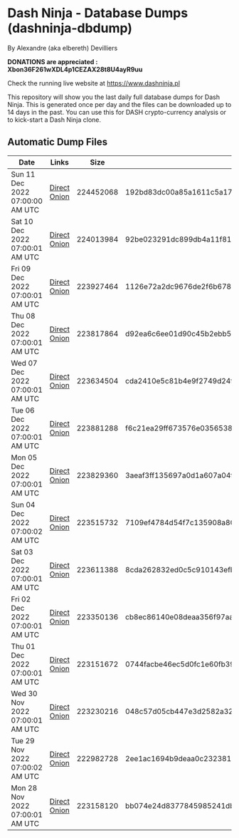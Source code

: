# Dash Ninja - Database Dumps (dashninja-dbdump)
By Alexandre (aka elbereth) Devilliers

**DONATIONS are appreciated : Xbon36F261wXDL4p1CEZAX28t8U4ayR9uu**

Check the running live website at https://www.dashninja.pl

This repository will show you the last daily full database dumps for Dash Ninja. This is generated once per day and the files can be downloaded up to 14 days in the past.
You can use this for DASH crypto-currency analysis or to kick-start a Dash Ninja clone.


## Automatic Dump Files
| Date | Links | Size | SHA256 |
|--|--|--|--|
| Sun 11 Dec 2022 07:00:00 AM UTC | [Direct](https://oshi.at/bMDj) [Onion](http://5ety7tpkim5me6eszuwcje7bmy25pbtrjtue7zkqqgziljwqy3rrikqd.onion/bMDj) | 224452068 | 192bd83dc00a85a1611c5a175d7833d9c489da1dfc47bbb154cd90f1e640911c | 
| Sat 10 Dec 2022 07:00:01 AM UTC | [Direct](https://oshi.at/KjFM) [Onion](http://5ety7tpkim5me6eszuwcje7bmy25pbtrjtue7zkqqgziljwqy3rrikqd.onion/KjFM) | 224013984 | 92be023291dc899db4a11f81d5f1da8f1c9bb282b78f15ed4c8a62b83e4631a8 | 
| Fri 09 Dec 2022 07:00:01 AM UTC | [Direct](https://oshi.at/zCTP) [Onion](http://5ety7tpkim5me6eszuwcje7bmy25pbtrjtue7zkqqgziljwqy3rrikqd.onion/zCTP) | 223927464 | 1126e72a2dc9676de2f6b67853ca6f1e5a96344e7671f6e02dbd8706774039b3 | 
| Thu 08 Dec 2022 07:00:01 AM UTC | [Direct](https://oshi.at/gPpg) [Onion](http://5ety7tpkim5me6eszuwcje7bmy25pbtrjtue7zkqqgziljwqy3rrikqd.onion/gPpg) | 223817864 | d92ea6c6ee01d90c45b2ebb56fa8a6f493a164ac114ab63a9001b90fd002a9ec | 
| Wed 07 Dec 2022 07:00:01 AM UTC | [Direct](https://oshi.at/QJQK) [Onion](http://5ety7tpkim5me6eszuwcje7bmy25pbtrjtue7zkqqgziljwqy3rrikqd.onion/QJQK) | 223634504 | cda2410e5c81b4e9f2749d24fe3bbccea09ba1f02a0239c6d03a02d6504b488b | 
| Tue 06 Dec 2022 07:00:01 AM UTC | [Direct](https://oshi.at/FMaP) [Onion](http://5ety7tpkim5me6eszuwcje7bmy25pbtrjtue7zkqqgziljwqy3rrikqd.onion/FMaP) | 223881288 | f6c21ea29ff673576e035653871ecb0d8cf4dde089611e83a808b64c51e5e007 | 
| Mon 05 Dec 2022 07:00:01 AM UTC | [Direct](https://oshi.at/WgWJ) [Onion](http://5ety7tpkim5me6eszuwcje7bmy25pbtrjtue7zkqqgziljwqy3rrikqd.onion/WgWJ) | 223829360 | 3aeaf3ff135697a0d1a607a04fcc390c83f5e385c7009a718aad7654de94c6d5 | 
| Sun 04 Dec 2022 07:00:02 AM UTC | [Direct](https://oshi.at/KbkB) [Onion](http://5ety7tpkim5me6eszuwcje7bmy25pbtrjtue7zkqqgziljwqy3rrikqd.onion/KbkB) | 223515732 | 7109ef4784d54f7c135908a8050ad402397fcb65cbaaed9a8ff6d4163ed15823 | 
| Sat 03 Dec 2022 07:00:01 AM UTC | [Direct](https://oshi.at/mghu) [Onion](http://5ety7tpkim5me6eszuwcje7bmy25pbtrjtue7zkqqgziljwqy3rrikqd.onion/mghu) | 223611388 | 8cda262832ed0c5c910143efbadc44d5590d68d2645f46ec795b1530f347b59f | 
| Fri 02 Dec 2022 07:00:01 AM UTC | [Direct](https://oshi.at/RtzL) [Onion](http://5ety7tpkim5me6eszuwcje7bmy25pbtrjtue7zkqqgziljwqy3rrikqd.onion/RtzL) | 223350136 | cb8ec86140e08deaa356f97aa5ce5714a26c4014930cdaf8fbc4bccb9676da93 | 
| Thu 01 Dec 2022 07:00:01 AM UTC | [Direct](https://oshi.at/JMry) [Onion](http://5ety7tpkim5me6eszuwcje7bmy25pbtrjtue7zkqqgziljwqy3rrikqd.onion/JMry) | 223151672 | 0744facbe46ec5d0fc1e60fb3961483e2061da7b3111e9a13232a1ff131f2630 | 
| Wed 30 Nov 2022 07:00:01 AM UTC | [Direct](https://oshi.at/RMFM) [Onion](http://5ety7tpkim5me6eszuwcje7bmy25pbtrjtue7zkqqgziljwqy3rrikqd.onion/RMFM) | 223230216 | 048c57d05cb447e3d2582a3259a0cc9bedb261238baa484ba7ee3fa435a0c1d8 | 
| Tue 29 Nov 2022 07:00:02 AM UTC | [Direct](https://oshi.at/DySR) [Onion](http://5ety7tpkim5me6eszuwcje7bmy25pbtrjtue7zkqqgziljwqy3rrikqd.onion/DySR) | 222982728 | 2ee1ac1694b9deaa0c2323817c7cdee5f305314670c4a822d46513d333eae05d | 
| Mon 28 Nov 2022 07:00:01 AM UTC | [Direct](https://oshi.at/aSkY) [Onion](http://5ety7tpkim5me6eszuwcje7bmy25pbtrjtue7zkqqgziljwqy3rrikqd.onion/aSkY) | 223158120 | bb074e24d8377845985241dbdd35c691d0f4a5d631562574a469f0c666b4011e | 
